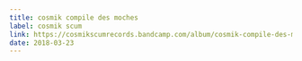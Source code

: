 ```yaml
---
title: cosmik compile des moches
label: cosmik scum
link: https://cosmikscumrecords.bandcamp.com/album/cosmik-compile-des-moches
date: 2018-03-23
---
```

